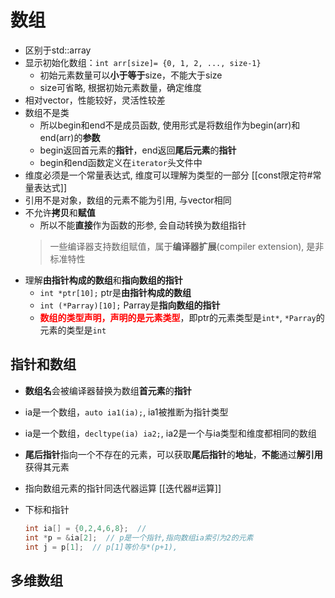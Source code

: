 # 数组

- 区别于std::array
- 显示初始化数组：`int arr[size]= {0, 1, 2, ..., size-1}`
  - 初始元素数量可以**小于等于**size，不能大于size
  - size可省略, 根据初始元素数量，确定维度
- 相对vector，性能较好，灵活性较差
- 数组不是类
  - 所以begin和end不是成员函数, 使用形式是将数组作为begin(arr)和end(arr)的**参数**
  - begin返回首元素的**指针**，end返回**尾后元素**的**指针**
  - begin和end函数定义在`iterator`头文件中
- 维度必须是一个常量表达式, 维度可以理解为类型的一部分
  [[const限定符#常量表达式]]
- 引用不是对象，数组的元素不能为引用, 与vector相同
- 不允许**拷贝**和**赋值**
  - 所以不能**直接**作为函数的形参, 会自动转换为数组指针
  > 一些编译器支持数组赋值，属于**编译器扩展**(compiler extension), 是非标准特性
- 理解**由指针构成的数组**和**指向数组的指针**
  - `int *ptr[10];` ptr是**由指针构成的数组**
  - `int (*Parray)[10];` Parray是**指向数组的指针**
  - **<font color="red">数组的类型声明，声明的是元素类型</font>**，即ptr的元素类型是`int*`, `*Parray`的元素的类型是`int`

## 指针和数组

- **数组名**会被编译器替换为数组**首元素**的**指针**
- ia是一个数组，`auto ia1(ia);`, ia1被推断为指针类型
- ia是一个数组，`decltype(ia) ia2;`, ia2是一个与ia类型和维度都相同的数组
- **尾后指针**指向一个不存在的元素，可以获取**尾后指针**的**地址**，**不能**通过**解引用**获得其元素
- 指向数组元素的指针同迭代器运算
  [[迭代器#运算]]
- 下标和指针

  ```c++
  int ia[] = {0,2,4,6,8};  // 
  int *p = &ia[2];  // p是一个指针,指向数组ia索引为2的元素
  int j = p[1];  // p[1]等价与*(p+1),
  ```

## 多维数组